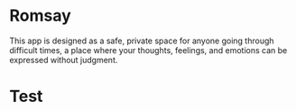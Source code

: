 # Romsay
This app is designed as a safe, private space for anyone going through difficult times, a place where your thoughts, feelings, and emotions can be expressed without judgment.

# Test
